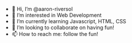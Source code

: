 - 👋 Hi, I’m @aaron-riversol
- 👀 I’m interested in Web Development
- 🌱 I’m currently learning Javascript, HTML, CSS
- 💞️ I’m looking to collaborate on having fun!
- 📫 How to reach me: follow the fun!

<!---
aaron-riversol/aaron-riversol is a ✨ special ✨ repository because its `README.md` (this file) appears on your GitHub profile.
You can click the Preview link to take a look at your changes.
--->
